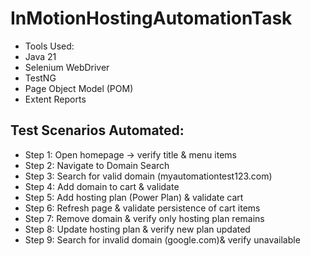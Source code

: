 ﻿# InMotionHostingAutomationTask

- Tools Used:
- Java 21 
- Selenium WebDriver 
- TestNG 
- Page Object Model (POM)
- Extent Reports



## Test Scenarios Automated:
- Step 1: Open homepage → verify title & menu items
- Step 2: Navigate to Domain Search
- Step 3: Search for valid domain (myautomationtest123.com)
- Step 4: Add domain to cart & validate
- Step 5: Add hosting plan (Power Plan) & validate cart
- Step 6: Refresh page & validate persistence of cart items
- Step 7: Remove domain & verify only hosting plan remains
- Step 8: Update hosting plan & verify new plan updated
- Step 9: Search for invalid domain (google.com)&  verify unavailable

